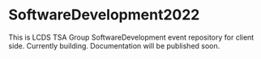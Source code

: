 # SoftwareDevelopment2022

This is LCDS TSA Group SoftwareDevelopment event repository for client side. Currently building.
Documentation will be published soon.
